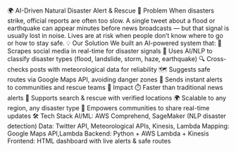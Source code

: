 🌍 AI-Driven Natural Disaster Alert & Rescue
🚨 Problem
When disasters strike, official reports are often too slow. A single tweet about a flood or earthquake can appear minutes before news broadcasts — but that signal is usually lost in noise. Lives are at risk when people don’t know where to go or how to stay safe.
💡 Our Solution
We built an AI-powered system that:
📡 Scrapes social media in real-time for disaster signals
🤖 Uses AI/NLP to classify disaster types (flood, landslide, storm, haze, earthquake)
🔍 Cross-checks posts with meteorological data for reliability
🗺️ Suggests safe routes via Google Maps API, avoiding danger zones
📢 Sends instant alerts to communities and rescue teams
🌟 Impact
⏱️ Faster than traditional news alerts
🛟 Supports search & rescue with verified locations
🌍 Scalable to any region, any disaster type
🙌 Empowers communities to share real-time updates
🛠️ Tech Stack
AI/ML: AWS Comprehend, SageMaker (NLP disaster detection)
Data: Twitter API, Meteorological APIs, Kinesis, Lambda
Mapping: Google Maps API,Lambda
Backend: Python + AWS Lambda + Kinesis
Frontend: HTML dashboard with live alerts & safe routes
